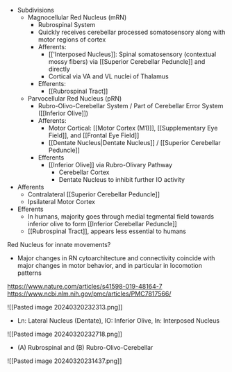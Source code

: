- Subdivisions
	- Magnocellular Red Nucleus (mRN)
		- Rubrospinal System
		- Quickly receives cerebellar processed somatosensory along with motor regions of cortex
		- Afferents:
			- [['Interposed Nucleus]]: Spinal somatosensory (contextual mossy fibers) via [[Superior Cerebellar Peduncle]] and directly
			- Cortical via VA and VL nuclei of Thalamus
		- Efferents: 
			- [[Rubrospinal Tract]] 
	- Parvocellular Red Nucleus (pRN)
		- Rubro-Olivo-Cerebellar System / Part of Cerebellar Error System ([[Inferior Olive]])
		- Afferents:
			- Motor Cortical: [[Motor Cortex (M1)]], [[Supplementary Eye Field]], and [[Frontal Eye Field]]
			- [[Dentate Nucleus|Dentate Nucleus]] / [[Superior Cerebellar Peduncle]]
		- Efferents
			- [[Inferior Olive]] via Rubro-Olivary Pathway
				- Cerebellar Cortex
				- Dentate Nucleus to inhibit further IO activity
- Afferents
	- Contralateral [[Superior Cerebellar Peduncle]]
	- Ipsilateral Motor Cortex
- Efferents
	- In humans, majority goes through medial tegmental field towards inferior olive to form [[Inferior Cerebellar Peduncle]]
	- [[Rubrospinal Tract]], appears less essential to humans

Red Nucleus for innate movements?
- Major changes in RN cytoarchitecture and connectivity coincide with major changes in motor behavior, and in particular in locomotion patterns


https://www.nature.com/articles/s41598-019-48164-7 
https://www.ncbi.nlm.nih.gov/pmc/articles/PMC7817566/

![[Pasted image 20240320232313.png]]
- Ln: Lateral Nucleus (Dentate), IO: Inferior Olive, In: Interposed Nucleus

![[Pasted image 20240320232718.png]]
- (A) Rubrospinal and (B) Rubro-Olivo-Cerebellar

![[Pasted image 20240320231437.png]]